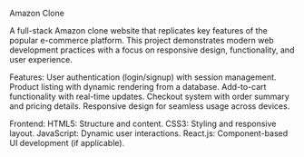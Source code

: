 Amazon Clone

A full-stack Amazon clone website that replicates key features of the popular e-commerce platform. This project demonstrates modern web development practices with a focus on responsive design, functionality, and user experience.

Features:
User authentication (login/signup) with session management.
Product listing with dynamic rendering from a database.
Add-to-cart functionality with real-time updates.
Checkout system with order summary and pricing details.
Responsive design for seamless usage across devices.

Frontend:
HTML5: Structure and content.
CSS3: Styling and responsive layout.
JavaScript: Dynamic user interactions.
React.js: Component-based UI development (if applicable).
